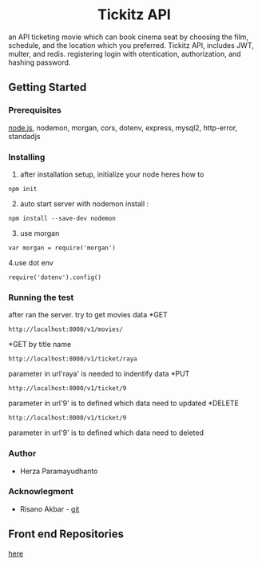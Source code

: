 <h1 align="center">Tickitz API</h1>

an API ticketing movie which can book cinema seat by choosing the film, schedule, and the location which you preferred. 
Tickitz API, includes JWT, multer, and redis. registering login with otentication, authorization, and hashing password.

## Getting Started

### Prerequisites
[node.js](https://nodejs.org/en/download/), nodemon, morgan, cors, dotenv, express, mysql2, http-error, standadjs

### Installing
1. after installation setup, initialize your node
heres how to 
```
npm init
```

2. auto start server with nodemon
install :
```
npm install --save-dev nodemon
```

3. use morgan
```
var morgan = require('morgan')
```

4.use dot env
```
require('dotenv').config()
```

### Running the test
 after ran the server. try to get movies data 
*GET
```
http://localhost:8000/v1/movies/
```
*GET by title name
```
http://localhost:8000/v1/ticket/raya
```
parameter in url'raya' is needed to indentify data
*PUT
```
http://localhost:8000/v1/ticket/9
```
parameter in url'9' is to defined which data need to updated
*DELETE
```
http://localhost:8000/v1/ticket/9
```
parameter in url'9' is to defined which data need to deleted
### Author
* Herza Paramayudhanto
### Acknowlegment
* Risano Akbar - [git](https://github.com/muhammadrisano)

## Front end Repositories
[here](https://github.com/herzaparam/React-Tickitz)
